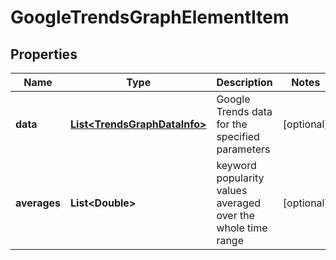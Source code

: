 

# GoogleTrendsGraphElementItem


## Properties

| Name | Type | Description | Notes |
|------------ | ------------- | ------------- | -------------|
|**data** | [**List&lt;TrendsGraphDataInfo&gt;**](TrendsGraphDataInfo.md) | Google Trends data for the specified parameters |  [optional] |
|**averages** | **List&lt;Double&gt;** | keyword popularity values averaged over the whole time range |  [optional] |



